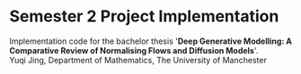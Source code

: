 # Semester 2 Project Implementation
Implementation code for the bachelor thesis '**Deep Generative Modelling: A Comparative Review of Normalising Flows and Diffusion Models**'.  
Yuqi Jing, Department of Mathematics, The University of Manchester
